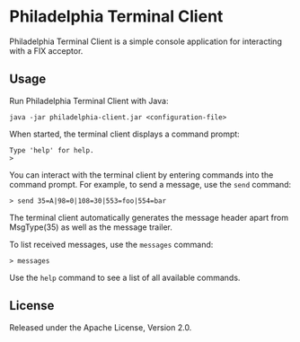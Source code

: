 # Philadelphia Terminal Client

Philadelphia Terminal Client is a simple console application for interacting
with a FIX acceptor.

## Usage

Run Philadelphia Terminal Client with Java:

```
java -jar philadelphia-client.jar <configuration-file>
```

When started, the terminal client displays a command prompt:

```
Type 'help' for help.
>
```

You can interact with the terminal client by entering commands into the
command prompt. For example, to send a message, use the `send` command:

```
> send 35=A|98=0|108=30|553=foo|554=bar
```

The terminal client automatically generates the message header apart from
MsgType(35) as well as the message trailer.

To list received messages, use the `messages` command:

```
> messages
```

Use the `help` command to see a list of all available commands.

## License

Released under the Apache License, Version 2.0.
